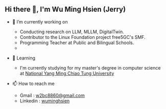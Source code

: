 ## Hi there 👋, I'm Wu Ming Hsien (Jerry)

- 🔭 I’m currently working on
  - Conducting research on LLM, MLLM, DigitalTwin.
  - Contributor to the Linux Foundation project free5GC's SMF.
  - Programming Teacher at Public and Bilingual Schools.
  - 
- 🌱 Learning
  -  I'm currently studying for my master's degree in computer science at [National Yang Ming Chiao Tung University](https://www.nycu.edu.tw/nycu/ch/index)

- 📫 How to reach me
  - Gmail : [w2bc8860@gmail.com](w2bc8860@gmail.com)
  - Linkedin : [wuminghsien](www.linkedin.com/in/wuminghsien)

<!--
![Hsien's GitHub stats](https://github-readme-stats-orpin-tau-98.vercel.app/api?username=ming-hsien&show_icons=true&theme=transparent)
-->
